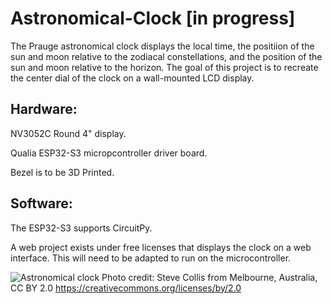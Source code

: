 # Astronomical-Clock [in progress]
The Prauge astronomical clock displays the local time, the positiion of the sun and moon relative to the zodiacal constellations, and the position of the sun and moon relative to the horizon. The goal of this project is to recreate the center dial of the clock on a wall-mounted LCD display. 

## Hardware:
NV3052C Round 4" display.

Qualia ESP32-S3 micropcontroller driver board.

Bezel is to be 3D Printed.


## Software:
The ESP32-S3 supports CircuitPy.

A web project exists under free licenses that displays the clock on a web interface. This will need to be adapted to run on the microcontroller.  

![Astronomical clock](https://github.com/lienwyatt/Astronomical-Clock/assets/31666811/dc134296-0849-4b60-8864-6faf3fc53638)
Photo credit: Steve Collis from Melbourne, Australia, CC BY 2.0 <https://creativecommons.org/licenses/by/2.0>
